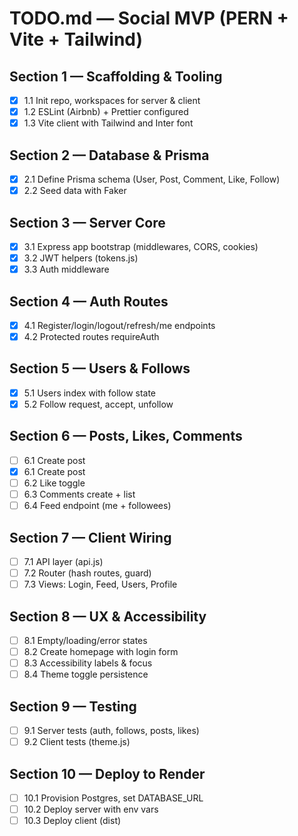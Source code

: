 # TODO.md — Social MVP (PERN + Vite + Tailwind)

## Section 1 — Scaffolding & Tooling

- [x] 1.1 Init repo, workspaces for server & client
- [x] 1.2 ESLint (Airbnb) + Prettier configured
- [x] 1.3 Vite client with Tailwind and Inter font

## Section 2 — Database & Prisma

- [x] 2.1 Define Prisma schema (User, Post, Comment, Like, Follow)
- [x] 2.2 Seed data with Faker

## Section 3 — Server Core

- [x] 3.1 Express app bootstrap (middlewares, CORS, cookies)
- [x] 3.2 JWT helpers (tokens.js)
- [x] 3.3 Auth middleware

## Section 4 — Auth Routes

- [x] 4.1 Register/login/logout/refresh/me endpoints
- [x] 4.2 Protected routes requireAuth

## Section 5 — Users & Follows

- [x] 5.1 Users index with follow state
- [x] 5.2 Follow request, accept, unfollow

## Section 6 — Posts, Likes, Comments

- [ ] 6.1 Create post
- [x] 6.1 Create post
- [ ] 6.2 Like toggle
- [ ] 6.3 Comments create + list
- [ ] 6.4 Feed endpoint (me + followees)

## Section 7 — Client Wiring

- [ ] 7.1 API layer (api.js)
- [ ] 7.2 Router (hash routes, guard)
- [ ] 7.3 Views: Login, Feed, Users, Profile

## Section 8 — UX & Accessibility

- [ ] 8.1 Empty/loading/error states
- [ ] 8.2 Create homepage with login form
- [ ] 8.3 Accessibility labels & focus
- [ ] 8.4 Theme toggle persistence

## Section 9 — Testing

- [ ] 9.1 Server tests (auth, follows, posts, likes)
- [ ] 9.2 Client tests (theme.js)

## Section 10 — Deploy to Render

- [ ] 10.1 Provision Postgres, set DATABASE_URL
- [ ] 10.2 Deploy server with env vars
- [ ] 10.3 Deploy client (dist)
